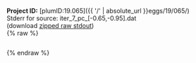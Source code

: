 **Project ID:** [plumID:19.065]({{ '/' | absolute_url }}eggs/19/065/)  
Stderr for source:  iter_7_pc_[-0.65,-0.95].dat   
(download [zipped raw stdout](iter_7_pc_[-0.65,-0.95].dat.plumed.stdout.txt.zip))  
{% raw %}
<pre>
</pre>
{% endraw %}
